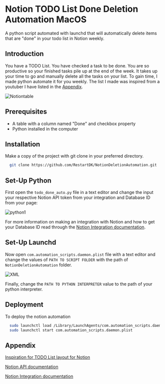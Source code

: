 
# Notion TODO List Done Deletion Automation MacOS

A python script automated with launchd that will automatically delete items that are "done" in your todo list in Notion weekly.


## Introduction

You have a TODO List. You have checked a task to be done. You are so productive so your finished tasks pile up at the end of the week. It takes up your time to go and manually delete all the tasks on your list. To gain time, I made python automate it for you weekly. The list I made was inspired from a youtuber I have listed in the [Appendix](#Appendix). 

![Notiontable](https://user-images.githubusercontent.com/58006998/231240947-54c8af1c-2949-4e4b-b7ff-55f2742d3ca3.png)


## Prerequisites

- A table with a column named "Done" and checkbox property
- Python installed in the computer


## Installation

Make a copy of the project with git clone in your preferred directory.

```bash
  git clone https://github.com/RestartDK/NotionDeletionAutomation.git

```
    
## Set-Up Python

First open the `todo_done_auto.py` file in a text editor and change the input your respective Notion API token from your integration and Database ID from your page:

![python1](https://user-images.githubusercontent.com/58006998/231241002-4d94d157-8ab9-4ddc-8e37-3da11808b3f9.png)

For more information on making an integration with Notion and how to get your Database ID read through the [Notion Integration documentation](https://developers.notion.com/docs/create-a-notion-integration).


## Set-Up Launchd

Now open `com.automation_scripts.daemon.plist` file with a text editor and change the values of `PATH TO SCRIPT FOLDER` with the path of `NotionDeletionAutomation` folder.

![XML](https://user-images.githubusercontent.com/58006998/231245313-f86be9a0-0aec-425b-83a0-26ac66f0c9b6.png)


Finally, change the `PATH TO PYTHON INTERPRETER` value to the path of your python interpreter.


## Deployment

To deploy the notion automation

```bash
  sudo launchctl load /Library/LaunchAgents/com.automation_scripts.daemon.plist
  sudo launchctl start com.automation_scripts.daemon.plist
```


## Appendix

[Inspiration for TODO List layout for Notion](https://www.youtube.com/watch?v=5Vl2mP0Ita4&t=392s)

[Notion API documentation](https://developers.notion.com/)

[Notion Integration documentation](https://developers.notion.com/docs/create-a-notion-integration)
